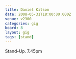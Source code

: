```yaml
---
title: Daniel Kitson
date: 2008-05-31T18:00:00.000Z
venue: v2300
categories: gig
board: 8
layout: gig
tags: [stand]
---
```

Stand-Up. 7.45pm
